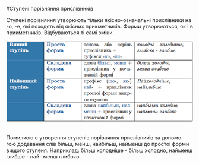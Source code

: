 #Ступенi порiвняння прислiвникiв

Ступенi порiвняння утворюють тiльки якiсно-означальнi прислiвники на <span class="p1">-о, -е</span>, якi походять вiд якiсних прикметникiв. Форми утворюються, як i в прикметникiв. Вiдбуваються тi самi змiни.

<div class="center">
<img src="../pics/9/2.png" width="700px" class="center"/>
</div>
<br>

Помилкою є утворення ступенiв порiвняння прислiвникiв за допомо- гою додавання слiв бiльш, менш, найбiльш, найменш до простої форми вищого ступеня.
Наприклад: бiльш холоднiше - бiльш холодно, найменш глибше - най- менш глибоко.